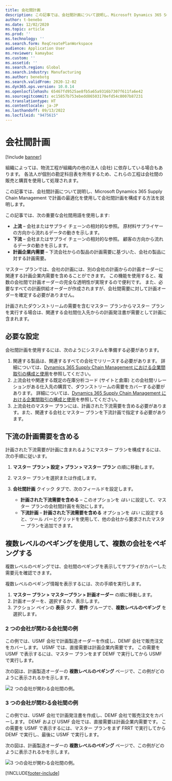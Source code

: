 ```yaml
---
title: 会社間計画
description: この記事では、会社間計画について説明し、Microsoft Dynamics 365 Supply Chain Management で計画の最適化を使用して会社間計画を構成する方法を説明します。
author: t-benebo
ms.date: 12/02/2020
ms.topic: article
ms.prod: ''
ms.technology: ''
ms.search.form: ReqCreatePlanWorkspace
audience: Application User
ms.reviewer: kamaybac
ms.custom: ''
ms.assetid: ''
ms.search.region: Global
ms.search.industry: Manufacturing
ms.author: benebotg
ms.search.validFrom: 2020-12-02
ms.dyn365.ops.version: 10.0.14
ms.openlocfilehash: 65467fd9525ae8fb5a65a9316b7307f611fa6e42
ms.sourcegitcommit: ec15857b753ebedd86503170efd54c8007b87231
ms.translationtype: HT
ms.contentlocale: ja-JP
ms.lasthandoff: 09/13/2022
ms.locfileid: "9475615"
---
```

# <a name="intercompany-planning"></a>会社間計画

[!include [banner](../../includes/banner.md)]

組織によっては、物流工程が組織内の他の法人 (会社) に依存している場合もあります。 各法人が個別の勘定科目表を所有するため、これらの工程は会社間の販売と購買を使用して処理されます。

この記事では、会社間計画について説明し、Microsoft Dynamics 365 Supply Chain Management で計画の最適化を使用して会社間計画を構成する方法を説明します。

この記事では、次の重要な会社間用語を使用します:

- **上流** – 会社またはサプライ チェーンの相対的な参照。 原材料サプライヤーの方向から流れるデータの動きを示します。
- **下流** – 会社またはサプライ チェーンの相対的な参照。 顧客の方向から流れるデータの動きを示します。
- **計画企業内需要** – 下流会社からの製品の計画需要に基づいた、会社の製品に対する計画需要。

マスター プランでは、会社の計画には、別の会社の計画からの計画オーダーに関連する計画企業内需要を含めることができます。 この機能を使用すると、複数の会社間で計画オーダーの完全な透明性が実現するので便利です。 また、必要なすべての計画供給オーダーが作成されますが、会社間需要に対して計画オーダーを確定する必要がありません。

計画されたダウンストリームの需要を含むマスター プランからマスター プランを実行する場合は、関連する会社間仕入先からの計画発注書が需要として計画に含まれます。

## <a name="required-setup"></a>必要な設定

会社間計画を使用するには、次のようにシステムを準備する必要があります。

1. 関連する製品は、関連するすべての会社でリリースする必要があります。 詳細については、[Dynamics 365 Supply Chain Management における企業間取引の構成と使用](/learn/modules/configure-use-intercompany-trade-dyn365-supply-chain-mgmt/)を参照してください。
1. 上流会社や関連する既定の在庫分析コード (サイトと倉庫) との会社間リレーションがある仕入先の購買で、ダウンストリームの需要をカバーする必要があります。 詳細については、[Dynamics 365 Supply Chain Management における企業間取引の構成と使用](/learn/modules/configure-use-intercompany-trade-dyn365-supply-chain-mgmt/)を参照してください。
1. 上流会社のマスター プランには、計画された下流需要を含める必要があります。また、関連する会社とマスター プランを下流計画で指定する必要があります。

## <a name="include-planned-downstream-demand"></a>下流の計画需要を含める

計画された下流需要が計画に含まれるようにマスター プランを構成するには、次の手順に従います。

1. **マスター プラン \> 設定 \> プラン \> マスター プラン** の順に移動します。
1. マスター プランを選択または作成します。
1. **会社間計画** クイック タブで、次のフィールドを設定します。

    - **計画された下流需要を含める** – このオプションを *はい* に設定して、マスター プランの会社間計画を有効にします。
    - **下流計画** – **計画された下流需要を含める** オプションを *はい* に設定すると、ツール バーとグリッドを使用して、他の会社から要求されたマスター プランを追加できます。

## <a name="peg-across-companies-by-using-multilevel-pegging"></a>複数レベルのペギングを使用して、複数の会社をペギングする

複数レベルのペギングでは、会社間のペギングを表示してサプライがカバーした需要元を確認できます。

複数レベルのペギング情報を表示するには、次の手順を実行します。

1. **マスター プラン \> マスタープラン \> 計画オーダー** の順に移動します。
1. 計画オーダーを、選択するか、表示します。
1. アクション ペインの **表示** タブ、**要件** グループで、**複数レベルのぺギング** を選択します。

### <a name="intercompany-example-that-involves-two-companies"></a>2 つの会社が関わる会社間の例

この例では、USMF 会社で計画製造オーダーを作成し、DEMF 会社で販売注文をカバーします。 USMF では、直接需要は計画企業内需要です。 この需要を USMF で表示するには、マスター プランをまず DEMF で実行してから USMF で実行します。

次の図は、計画製造オーダーの **複数レベルのペギング** ページで、この例がどのように表示されるかを示します。

![2 つの会社が関わる会社間の例。](media/IntercompanyPlanning1.png)

### <a name="intercompany-example-that-involves-three-companies"></a>3 つの会社が関わる会社間の例

この例では、USMF 会社で計画発注書を作成し、DEMF 会社で販売注文をカバーします。 DEMF および USMF 会社では、直接需要は計画企業内需要です。 この需要を USMF で表示するには、マスター プランをまず FRRT で実行してから DEMF で実行し、最後に USMF で実行します。

次の図は、計画製造オーダーの **複数レベルのペギング** ページで、この例がどのように表示されるかを示します。

![3 つの会社が関わる会社間の例。](media/IntercompanyPlanning2.png)

[!INCLUDE[footer-include](../../../includes/footer-banner.md)]
